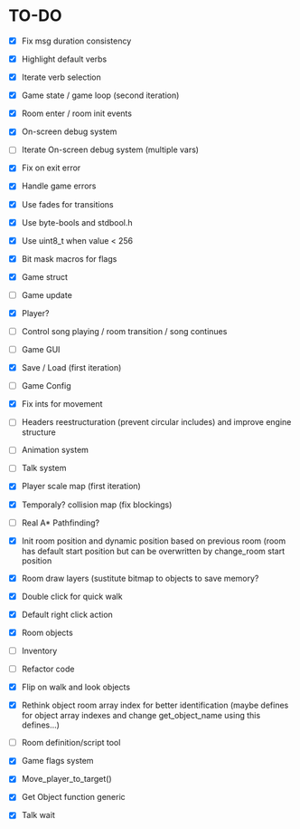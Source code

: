 # TO-DO

- [X] Fix msg duration consistency
- [X] Highlight default verbs
- [X] Iterate verb selection
- [X] Game state / game loop (second iteration)
- [X] Room enter / room init events
- [X] On-screen debug system
- [ ] Iterate On-screen debug system (multiple vars)
- [X] Fix on exit error
- [X] Handle game errors
- [X] Use fades for transitions
- [X] Use byte-bools and stdbool.h
- [X] Use uint8_t when value < 256
- [X] Bit mask macros for flags
- [X] Game struct
- [ ] Game update
- [X] Player?
- [ ] Control song playing / room transition / song continues
- [ ] Game GUI
- [X] Save / Load (first iteration)
- [ ] Game Config
- [X] Fix ints for movement
- [ ] Headers reestructuration (prevent circular includes) and improve engine structure
- [ ] Animation system
- [ ] Talk system
- [X] Player scale map (first iteration)
- [X] Temporaly? collision map (fix blockings)
- [ ] Real A* Pathfinding?
- [X] Init room position and dynamic position based on previous room (room has default start
position but can be overwritten by change_room start position
- [X] Room draw layers (sustitute bitmap to objects to save memory?
- [X] Double click for quick walk
- [X] Default right click action
- [X] Room objects
- [ ] Inventory
- [ ] Refactor code
- [X] Flip on walk and look objects
- [X] Rethink object room array index for better identification (maybe defines for object
array indexes and change get_object_name using this defines...)
- [ ] Room definition/script tool
- [X] Game flags system
- [X] Move_player_to_target()
- [X] Get Object function generic
- [X] Talk wait


    
